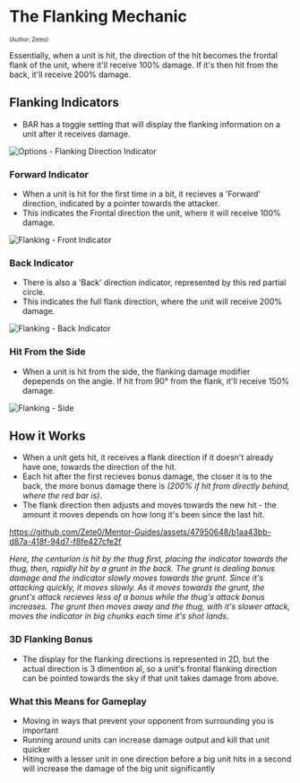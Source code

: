 [comment]: <> (Note: These could be hover tooltips when hovering over Build Time)

# The Flanking Mechanic
<sup><sup>(Author: Zeteo)</sup></sup>

Essentially, when a unit is hit, the direction of the hit becomes the frontal flank of the
 unit, where it'll receive 100% damage. If it's then hit from the back, it'll receive 200% damage.

## Flanking Indicators

- BAR has a toggle setting that will display the flanking information on a unit after it receives damage.

![Options - Flanking Direction Indicator](https://github.com/Zete0/Mentor-Guides/assets/47950648/4461362d-06b3-4c7f-b169-cb3692564c31)


### Forward Indicator
- When a unit is hit for the first time in a bit, it recieves a 'Forward' direction, indicated by a pointer towards the attacker.
- This indicates the Frontal direction the unit, where it will receive 100% damage.

![Flanking - Front Indicator](https://github.com/Zete0/Mentor-Guides/assets/47950648/f4d7fe3c-e81c-4deb-aa03-935adcbf7056)

### Back Indicator
- There is also a 'Back' direction indicator, represented by this red partial circle.
- This indicates the full flank direction, where the unit will receive 200% damage.

![Flanking - Back Indicator](https://github.com/Zete0/Mentor-Guides/assets/47950648/062e8d46-2366-458e-8271-3796541794ce)

### Hit From the Side
- When a unit is hit from the side, the flanking damage modifier depepends on the angle. If hit from 90° from the flank, it'll receive 150% damage.

![Flanking - Side](https://github.com/Zete0/Mentor-Guides/assets/47950648/c4f96ee2-094a-4626-a2a6-e822b079e4b2)

## How it Works
- When a unit gets hit, it receives a flank direction if it doesn't already have one, towards the direction of the hit.
- Each hit after the first recieves bonus damage, the closer it is to the back, the more bonus damage there is *(200% if hit from directly behind, where the red bar is)*.
- The flank direction then adjusts and moves towards the new hit - the amount it moves depends on how long it's been since the last hit.

https://github.com/Zete0/Mentor-Guides/assets/47950648/b1aa43bb-d87a-418f-94d7-f8fe427cfe2f

*Here, the centurion is hit by the thug first, placing the indicator towards the thug, then, rapidly hit by a grunt in the back. The grunt is dealing bonus damage and the indicator slowly moves towards the grunt. Since it's attacking quickly, it moves slowly. As it moves towards the grunt, the grunt's attack recieves less of a bonus while the thug's attack bonus increases. The grunt then moves away and the thug, with it's slower attack, moves the indicator in big chunks each time it's shot lands*.

### 3D Flanking Bonus
- The display for the flanking directions is represented in 2D, but the actual direction is 3 dimention al, so a unit's frontal flanking direction can be pointed towards the sky if that unit takes damage from above.

### What this Means for Gameplay

- Moving in ways that prevent your opponent from surrounding you is important
- Running around units can increase damage output and kill that unit quicker
- Hiting with a lesser unit in one direction before a big unit hits in a second will increase the damage of the big unit significantly

[comment]: <> (I also want to insert a video here to demonstrate the differences)




